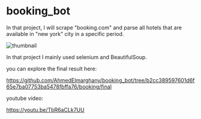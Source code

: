 # booking_bot

In that project, I will scrape "booking.com" and parse all hotels that are available in "new york" city in a specific period.

![thumbnail](https://github.com/AhmedElmarghany/booking_bot/assets/113950259/9fa778eb-6ded-442f-8593-41aee6b8385e)

In that project I mainly used selenium and BeautifulSoup. 

you can explore the final result here:

https://github.com/AhmedElmarghany/booking_bot/tree/b2cc389597601d6f65e7ba07753ba5478fbffa76/booking/final

youtube video:

https://youtu.be/TbR6aCLk7UU
